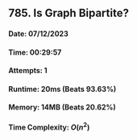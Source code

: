 ## 785. Is Graph Bipartite?

#### Date: 07/12/2023

#### Time: 00:29:57

#### Attempts: 1

#### Runtime: 20ms (Beats 93.63%)

#### Memory: 14MB (Beats 20.62%)

#### Time Complexity: $O(n^2)$